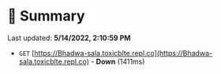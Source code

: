 # 📖 Summary
Last updated: **5/14/2022, 2:10:59 PM**

- `GET` [https://Bhadwa-sala.toxicblte.repl.co](https://Bhadwa-sala.toxicblte.repl.co) - **Down** (1411ms)
